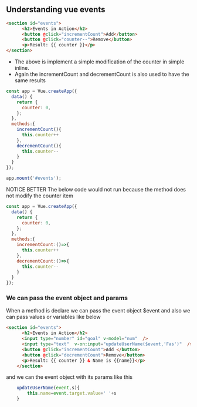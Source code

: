 ## Understanding vue events

```html
<section id="events">
      <h2>Events in Action</h2>
      <button @click="incrementCount">Add</button>
      <button @click="counter--">Remove</button>
      <p>Result: {{ counter }}</p>
</section>
```
* The above is implement a simple modification of the counter in simple  inline.
* Again the incrementCount  and decrementCount is also used to have the same results
```javascript
const app = Vue.createApp({
  data() {
    return {
      counter: 0,
    };
  },
  methods:{
    incrementCount(){
      this.counter++
    },
    decrementCount(){
      this.counter--
    }
  }
});

app.mount('#events');

```


NOTICE BETTER
The below code would not run because the method does not modify the counter item
```javascript
const app = Vue.createApp({
  data() {
    return {
      counter: 0,
    };
  },
  methods:{
    incrementCount:()=>{
      this.counter++
    },
    decrementCount:()=>{
      this.counter--
    }
  }
});

```

### We can pass the event object and params
When a method is declare we can pass the event object $event and also
we can pass values or variables like below
```html
<section id="events">
      <h2>Events in Action</h2>
      <input type="number" id="goal" v-model="num"  />
      <input type="text"  v-on:input="updateUserName($event,'Fas')"  />
      <button @click="incrementCount">Add </button>
      <button @click="decrementCount">Remove</button>
      <p>Result: {{ counter }} & Name is {{name}}</p>
    </section>
```

and we can the event object with its params like this 
```javascript
    updateUserName(event,s){ 
        this.name=event.target.value+' '+s
    }
```